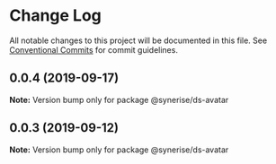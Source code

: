 # Change Log

All notable changes to this project will be documented in this file.
See [Conventional Commits](https://conventionalcommits.org) for commit guidelines.

## 0.0.4 (2019-09-17)

**Note:** Version bump only for package @synerise/ds-avatar





## 0.0.3 (2019-09-12)

**Note:** Version bump only for package @synerise/ds-avatar
